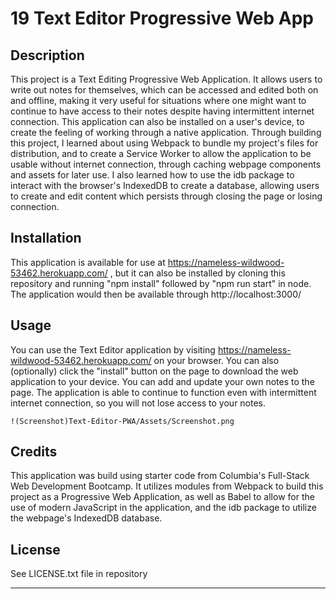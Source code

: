 # 19 Text Editor Progressive Web App

## Description

This project is a Text Editing Progressive Web Application.  It allows users to write out notes for themselves, which can be accessed and edited both on and offline, making it very useful for situations where one might want to continue to have access to their notes despite having intermittent internet connection. This application can also be installed on a user's device, to create the feeling of working through a native application.  Through building this project, I learned about using Webpack to bundle my project's files for distribution, and to create a Service Worker to allow the application to be usable without internet connection, through caching webpage components and assets for later use.  I also learned how to use the idb package to interact with the browser's IndexedDB to create a database, allowing users to create and edit content which persists through closing the page or losing connection.


## Installation

This application is available for use at https://nameless-wildwood-53462.herokuapp.com/ , but it can also be installed by cloning this repository and running "npm install" followed by "npm run start" in node.  The application would then be available through http://localhost:3000/

## Usage

You can use the Text Editor application by visiting https://nameless-wildwood-53462.herokuapp.com/ on your browser.  You can also (optionally) click the "install" button on the page to download the web application to your device.  You can add and update your own notes to the page.  The application is able to continue to function even with intermittent internet connection, so you will not lose access to your notes.

`!(Screenshot)Text-Editor-PWA/Assets/Screenshot.png `

## Credits

This application was build using starter code from Columbia's Full-Stack Web Development Bootcamp.  It utilizes modules from Webpack to build this project as a Progressive Web Application, as well as Babel to allow for the use of modern JavaScript in the application, and the idb package to utilize the webpage's IndexedDB database.  

## License

See LICENSE.txt file in repository

---